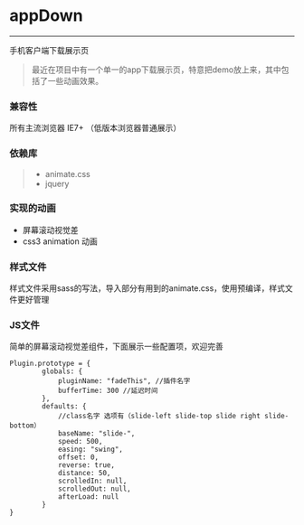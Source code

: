 # appDown

-----
手机客户端下载展示页
> 最近在项目中有一个单一的app下载展示页，特意把demo放上来，其中包括了一些动画效果。

### 兼容性
所有主流浏览器 IE7+
（低版本浏览器普通展示）


### 依赖库
> * animate.css
> * jquery

### 实现的动画
- 屏幕滚动视觉差
- css3 animation 动画

### 样式文件
样式文件采用sass的写法，导入部分有用到的animate.css，使用预编译，样式文件更好管理

### JS文件
简单的屏幕滚动视觉差组件，下面展示一些配置项，欢迎完善
```
Plugin.prototype = {
        globals: {
            pluginName: "fadeThis", //插件名字
            bufferTime: 300 //延迟时间
        },
        defaults: {
            //class名字 选项有（slide-left slide-top slide right slide-bottom）
            baseName: "slide-", 
            speed: 500,
            easing: "swing",
            offset: 0,
            reverse: true,
            distance: 50,
            scrolledIn: null,
            scrolledOut: null,
            afterLoad: null
        }
}
```



